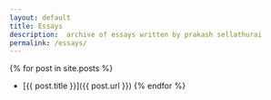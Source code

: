 ```yaml
---
layout: default
title: Essays
description:  archive of essays written by prakash sellathurai
permalink: /essays/
---
```



{% for post in site.posts %}
  - [{{ post.title }}]({{  post.url }})
{% endfor %}

